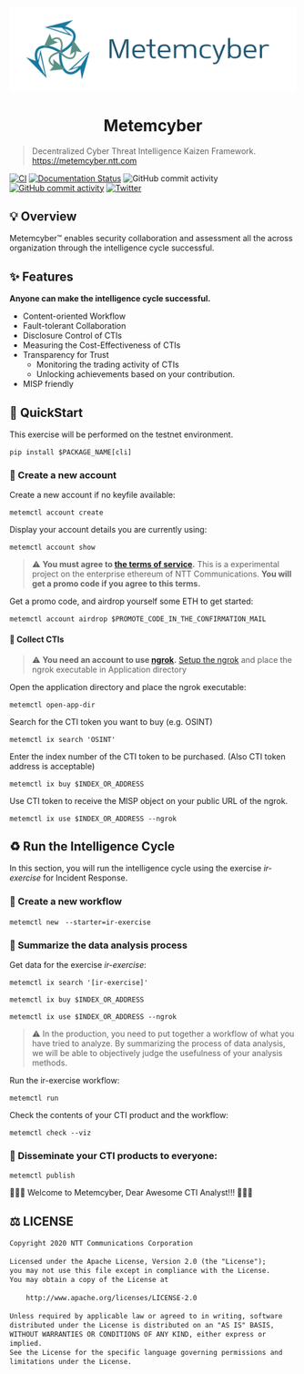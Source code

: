 <div align="center">

[![banner](https://raw.githubusercontent.com/nttcom/metemcyber/main/banner.png)](https://metemcyber.ntt.com)

# Metemcyber

</div>

> Decentralized Cyber Threat Intelligence Kaizen Framework. https://metemcyber.ntt.com


[![CI](https://github.com/nttcom/metemcyber/actions/workflows/main.yml/badge.svg)](https://github.com/nttcom/metemcyber/actions/workflows/main.yml)
[![Documentation Status](https://readthedocs.org/projects/metemcyber/badge/?version=latest)](https://metemcyber.readthedocs.io/ja/latest/?badge=latest)
![GitHub commit activity](https://img.shields.io/github/commit-activity/m/nttcom/metemcyber)
[![GitHub commit activity](https://img.shields.io/badge/discussions-welcome!-success)](https://github.com/nttcom/metemcyber/discussions)
[![Twitter](https://img.shields.io/twitter/follow/metemcyber?label=Follow&style=social)](https://twitter.com/metemcyber)
<!-- ![GitHub Release](https://img.shields.io/github/v/release/nttcom/metemcyber.svg?style=flat) -->


## 💡 Overview

Metemcyber™ enables security collaboration and assessment all the across organization through the intelligence cycle successful.

## ✨ Features

**Anyone can make the intelligence cycle successful.**

- Content-oriented Workflow
- Fault-tolerant Collaboration
- Disclosure Control of CTIs
- Measuring the Cost-Effectiveness of CTIs
- Transparency for Trust
    - Monitoring the trading activity of CTIs
    - Unlocking achievements based on your contribution.
- MISP friendly

## 🚅 QuickStart

This exercise will be performed on the testnet environment.

```
pip install $PACKAGE_NAME[cli]
```


### 🔑 Create a new account

Create a new account if no keyfile available:

```
metemctl account create
```

Display your account details you are currently using:

```
metemctl account show
```

> ⚠️ **You must agree to [the terms of service](https://forms.office.com/Pages/ResponsePage.aspx?id=Mu8pprpnpkeOs-xDk1ZE_FdfnH75qvpDtqTkNo9NCzRUN1hRM1lIVVZCTUU3V1VJVjhFWEtQSDFMNy4u).** This is a experimental project on the enterprise ethereum of NTT Communications. **You will get a promo code if you agree to this terms.**

Get a promo code, and airdrop yourself some ETH to get started:

```
metemctl account airdrop $PROMOTE_CODE_IN_THE_CONFIRMATION_MAIL
```

#### 🛒 Collect CTIs
> ⚠️ **You need an account to use [ngrok](https://dashboard.ngrok.com/).** [Setup the ngrok](https://dashboard.ngrok.com/get-started/setup) and place the ngrok executable in Application directory

Open the application directory and place the ngrok executable:
```
metemctl open-app-dir
```

Search for the CTI token you want to buy (e.g. OSINT)
```
metemctl ix search 'OSINT'
```

Enter the index number of the CTI token to be purchased. (Also CTI token address is acceptable)
```
metemctl ix buy $INDEX_OR_ADDRESS
```
Use CTI token to receive the MISP object on your public URL of the ngrok.
```
metemctl ix use $INDEX_OR_ADDRESS --ngrok
```

## ♻️ Run the Intelligence Cycle

In this section, you will run the intelligence cycle using the exercise *ir-exercise* for Incident Response.

### 🤖 Create a new workflow
```
metemctl new　--starter=ir-exercise
```

### 📝 Summarize the data analysis process

Get data for the exercise *ir-exercise*:
```
metemctl ix search '[ir-exercise]'
```

```
metemctl ix buy $INDEX_OR_ADDRESS
```

```
metemctl ix use $INDEX_OR_ADDRESS --ngrok

```

> ⚠️ In the production, you need to put together a workflow of what you have tried to analyze. By summarizing the process of data analysis, we will be able to objectively judge the usefulness of your analysis methods.

Run the ir-exercise workflow:

```
metemctl run 
```

Check the contents of your CTI product and the workflow:

```
metemctl check --viz
```

### 🚀 Disseminate your CTI products to everyone:

```
metemctl publish
```

🎉🎉🎉 Welcome to Metemcyber, Dear Awesome CTI Analyst!!!  🎉🎉🎉

## ⚖️ LICENSE
```
Copyright 2020 NTT Communications Corporation

Licensed under the Apache License, Version 2.0 (the "License");
you may not use this file except in compliance with the License.
You may obtain a copy of the License at

    http://www.apache.org/licenses/LICENSE-2.0

Unless required by applicable law or agreed to in writing, software
distributed under the License is distributed on an "AS IS" BASIS,
WITHOUT WARRANTIES OR CONDITIONS OF ANY KIND, either express or implied.
See the License for the specific language governing permissions and
limitations under the License.
```

